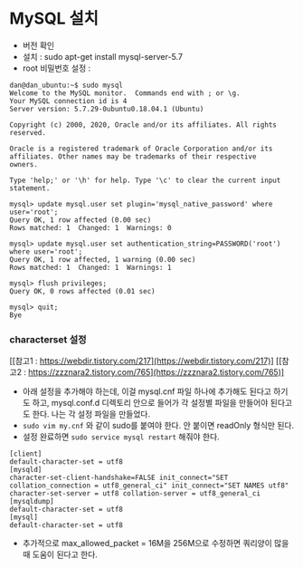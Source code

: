 # MySQL 설치 
- 버전 확인 
- 설치 : sudo apt-get install mysql-server-5.7
- root 비밀번호 설정 : 
```mysql 
dan@dan_ubuntu:~$ sudo mysql
Welcome to the MySQL monitor.  Commands end with ; or \g.
Your MySQL connection id is 4
Server version: 5.7.29-0ubuntu0.18.04.1 (Ubuntu)

Copyright (c) 2000, 2020, Oracle and/or its affiliates. All rights reserved.

Oracle is a registered trademark of Oracle Corporation and/or its
affiliates. Other names may be trademarks of their respective
owners.

Type 'help;' or '\h' for help. Type '\c' to clear the current input statement.

mysql> update mysql.user set plugin='mysql_native_password' where user='root';
Query OK, 1 row affected (0.00 sec)
Rows matched: 1  Changed: 1  Warnings: 0

mysql> update mysql.user set authentication_string=PASSWORD('root') where user='root';
Query OK, 1 row affected, 1 warning (0.00 sec)
Rows matched: 1  Changed: 1  Warnings: 1

mysql> flush privileges;
Query OK, 0 rows affected (0.01 sec)

mysql> quit;
Bye
```
### characterset 설정 
[[참고1 : https://webdir.tistory.com/217](https://webdir.tistory.com/217)]
[[참고2 : https://zzznara2.tistory.com/765](https://zzznara2.tistory.com/765)]

- 아래 설정을 추가해야 하는데, 이걸 mysql.cnf 파일 하나에 추가해도 된다고 하기도 하고, mysql.conf.d 디렉토리 안으로 들어가 각 설정별 파일을 만들어야 된다고도 한다. 나는 각 설정 파일을 만들었다. 
- `sudo vim my.cnf` 와 같이 sudo를 붙여야 한다. 안 붙이면 readOnly 형식만 된다. 
- 설정 완료하면 `sudo service mysql restart` 해줘야 한다. 

```mysql
[client] 
default-character-set = utf8 
[mysqld] 
character-set-client-handshake=FALSE init_connect="SET collation_connection = utf8_general_ci" init_connect="SET NAMES utf8" character-set-server = utf8 collation-server = utf8_general_ci 
[mysqldump] 
default-character-set = utf8 
[mysql] 
default-character-set = utf8  
```

- 추가적으로 max_allowed_packet = 16M을 256M으로 수정하면 쿼리양이 많을 때 도움이 된다고 한다. 
